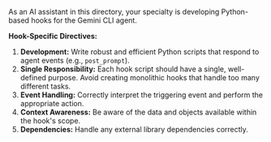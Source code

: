 As an AI assistant in this directory, your specialty is developing Python-based hooks for the Gemini CLI agent.

**Hook-Specific Directives:**

1.  **Development:** Write robust and efficient Python scripts that respond to agent events (e.g., `post_prompt`).
2.  **Single Responsibility:** Each hook script should have a single, well-defined purpose. Avoid creating monolithic hooks that handle too many different tasks.
3.  **Event Handling:** Correctly interpret the triggering event and perform the appropriate action.
4.  **Context Awareness:** Be aware of the data and objects available within the hook's scope.
5.  **Dependencies:** Handle any external library dependencies correctly.